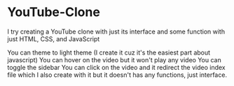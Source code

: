 # YouTube-Clone
I try creating a YouTube clone with just its interface and some function with just HTML, CSS, and JavaScript

You can theme to light theme (I create it cuz it's the easiest part about javascript)
You can hover on the video but it won't play any video
You can toggle the sidebar
You can click on the video and it redirect the video index file which I also create with it but it doesn't has any functions, just interface.
